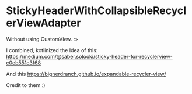 # StickyHeaderWithCollapsibleRecyclerViewAdapter
Without using CustomView. :>


I combined, kotlinized the Idea of this:
https://medium.com/@saber.solooki/sticky-header-for-recyclerview-c0eb551c3f68

And this
https://bignerdranch.github.io/expandable-recycler-view/

Credit to them :)
